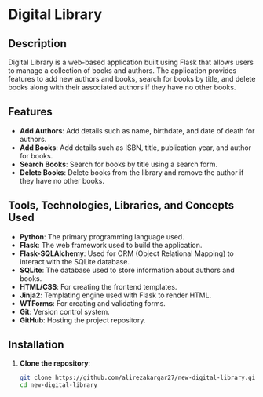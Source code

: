 # Digital Library

## Description

Digital Library is a web-based application built using Flask that allows users to manage a collection of books and authors. The application provides features to add new authors and books, search for books by title, and delete books along with their associated authors if they have no other books.

## Features

- **Add Authors**: Add details such as name, birthdate, and date of death for authors.
- **Add Books**: Add details such as ISBN, title, publication year, and author for books.
- **Search Books**: Search for books by title using a search form.
- **Delete Books**: Delete books from the library and remove the author if they have no other books.

## Tools, Technologies, Libraries, and Concepts Used

- **Python**: The primary programming language used.
- **Flask**: The web framework used to build the application.
- **Flask-SQLAlchemy**: Used for ORM (Object Relational Mapping) to interact with the SQLite database.
- **SQLite**: The database used to store information about authors and books.
- **HTML/CSS**: For creating the frontend templates.
- **Jinja2**: Templating engine used with Flask to render HTML.
- **WTForms**: For creating and validating forms.
- **Git**: Version control system.
- **GitHub**: Hosting the project repository.

## Installation

1. **Clone the repository**:

   ```bash
   git clone https://github.com/alirezakargar27/new-digital-library.git
   cd new-digital-library
